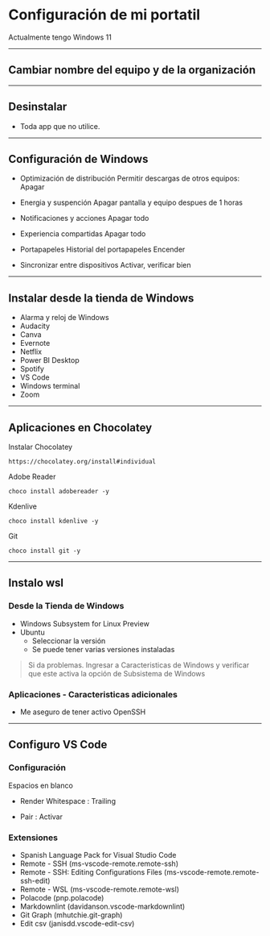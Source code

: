 # Configuración de mi portatil

Actualmente tengo Windows 11

* * *

## Cambiar nombre del equipo y de la organización

* * *

## Desinstalar

- Toda app que no utilice.

* * *

## Configuración de Windows

- Optimización de distribución
Permitir descargas de otros equipos: Apagar

- Energia y suspención
Apagar pantalla y equipo despues de 1 horas

- Notificaciones y acciones
Apagar todo

- Experiencia compartidas
Apagar todo

- Portapapeles
Historial del portapapeles
Encender

- Sincronizar entre dispositivos
Activar, verificar bien

* * *

## Instalar desde la tienda de Windows

- Alarma y reloj de Windows
- Audacity
- Canva
- Evernote
- Netflix
- Power BI Desktop
- Spotify
- VS Code
- Windows terminal
- Zoom

* * *

## Aplicaciones en Chocolatey

Instalar Chocolatey

~~~~ batch
https://chocolatey.org/install#individual
~~~~

Adobe Reader

~~~~ batch
choco install adobereader -y
~~~~

Kdenlive

~~~~ batch
choco install kdenlive -y
~~~~

Git

~~~~ batch
choco install git -y
~~~~

* * *

## Instalo wsl

### Desde la Tienda de Windows

- Windows Subsystem for Linux Preview
- Ubuntu
  - Seleccionar la versión
  - Se puede tener varias versiones instaladas

> Si da problemas. Ingresar a Caracteristicas de Windows y verificar que este activa la opción de Subsistema de Windows

### Aplicaciones - Caracteristicas adicionales

- Me aseguro de tener activo OpenSSH

* * *

## Configuro VS Code

### Configuración

Espacios en blanco

- Render Whitespace : Trailing

- Pair : Activar

### Extensiones

- Spanish Language Pack for Visual Studio Code
- Remote - SSH (ms-vscode-remote.remote-ssh)
- Remote - SSH: Editing Configurations Files (ms-vscode-remote.remote-ssh-edit)
- Remote - WSL (ms-vscode-remote.remote-wsl)
- Polacode (pnp.polacode)
- Markdownlint (davidanson.vscode-markdownlint)
- Git Graph (mhutchie.git-graph)
- Edit csv (janisdd.vscode-edit-csv)
